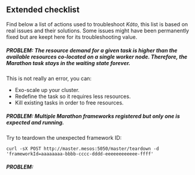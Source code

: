 ## Extended checklist

Find below a list of actions used to troubleshoot *Káto*, this list is based on real issues and their solutions.
Some issues might have been permanently fixed but are keept here for its troubleshooting value.

##### PROBLEM: The resource demand for a given task is higher than the available resources co-located on a single worker node. Therefore, the Marathon task stays in the waiting state forever.

This is not really an error, you can:
- Exo-scale up your cluster.
- Redefine the task so it requires less resources.
- Kill existing tasks in order to free resources.

##### PROBLEM: Multiple Marathon frameworks registered but only one is expected and running.

Try to teardown the unexpected framework ID:

```
curl -sX POST http://master.mesos:5050/master/teardown -d 'frameworkId=aaaaaaaa-bbbb-cccc-dddd-eeeeeeeeeeee-ffff'
```

##### PROBLEM:
